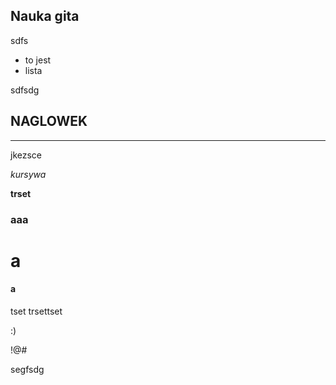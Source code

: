 ## Nauka gita
sdfs

- to jest
- lista

sdfsdg

NAGLOWEK
---
___

jkezsce

<i>kursywa</i>

<b>trset</b>


### aaa
# a
#### a

 tset
 trsettset

 :)

 !@#

segfsdg

